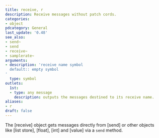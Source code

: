 ```yaml
---
title: receive, r
description: Receive messages without patch cords.
categories:
- object
pdcategory: General
last_update: '0.48'
see_also:
- send~
- send
- receive~
- samplerate~
arguments:
- description: 'receive name symbol 
  default:: empty symbol
'
  type: symbol
outlets:
  1st:
  - type: any message
    description: outputs the messages destined to its receive name.
aliases:
- r
draft: false
---
```

The [receive] object gets messages directly from [send] or other objects like [list store], [float], [int] and [value] via a `send` method.
